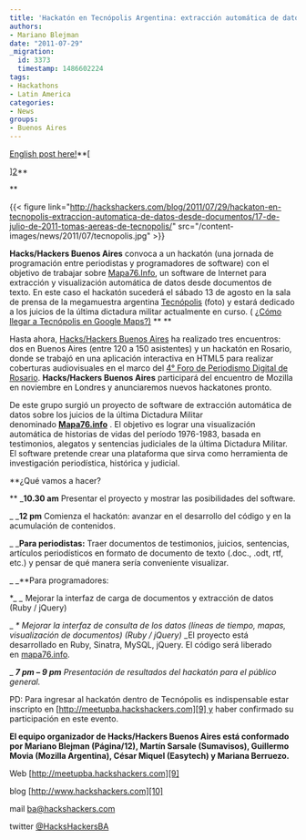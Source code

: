 ```yaml
---
title: 'Hackatón en Tecnópolis Argentina: extracción automática de datos desde documentos'
authors:
- Mariano Blejman
date: "2011-07-29"
_migration:
  id: 3373
  timestamp: 1486602224
tags:
- Hackathons
- Latin America
categories:
- News
groups:
- Buenos Aires
---
```


[English post here!][1]**[

][2]** 

**

{{< figure link="http://hackshackers.com/blog/2011/07/29/hackaton-en-tecnopolis-extraccion-automatica-de-datos-desde-documentos/17-de-julio-de-2011-tomas-aereas-de-tecnopolis/" src="/content-images/news/2011/07/tecnopolis.jpg" >}}</p> 

</strong>

**Hacks/Hackers Buenos Aires** convoca a un hackatón (una jornada de programación entre periodistas y programadores de software) con el objetivo de trabajar sobre [Mapa76.Info][3], un software de Internet para extracción y visualización automática de datos desde documentos de texto. En este caso el hackatón sucederá el sábado 13 de agosto en la sala de prensa de la megamuestra argentina [Tecnópolis][4] (foto) y estará dedicado a los juicios de la última dictadura militar actualmente en curso. ( [¿Cómo llegar a Tecnópolis en Google Maps?)][5] ** **

Hasta ahora, [Hacks/Hackers Buenos Aires][6] ha realizado tres encuentros: dos en Buenos Aires (entre 120 a 150 asistentes) y un hackatón en Rosario, donde se trabajó en una aplicación interactiva en HTML5 para realizar coberturas audiovisuales en el marco del [4° Foro de Periodismo Digital de Rosario][7]. **Hacks/Hackers Buenos Aires** participará del encuentro de Mozilla en noviembre en Londres y anunciaremos nuevos hackatones pronto.

De este grupo surgió un proyecto de software de extracción automática de datos sobre los juicios de la última Dictadura Militar denominado [**Mapa76.info**][8] . El objetivo es lograr una visualización automática de historias de vidas del período 1976-1983, basada en testimonios, alegatos y sentencias judiciales de la última Dictadura Militar. El software pretende crear una plataforma que sirva como herramienta de investigación periodística, histórica y judicial.

**¿Qué vamos a hacer?

** _**10.30 am** Presentar el proyecto y mostrar las posibilidades del software.

_ _**12 pm** Comienza el hackatón: avanzar en el desarrollo del código y en la acumulación de contenidos.

_ _**Para periodistas:** Traer documentos de testimonios, juicios, sentencias, artículos periodísticos en formato de documento de texto (.doc., .odt, rtf, etc.) y pensar de qué manera sería conveniente visualizar.

_ _**Para programadores:

**_ _* Mejorar la interfaz de carga de documentos y extracción de datos (Ruby / jQuery)

_ _* Mejorar la interfaz de consulta de los datos (líneas de tiempo, mapas, visualización de documentos) (Ruby / jQuery)_ _El proyecto está desarrollado en Ruby, Sinatra, MySQL, jQuery. El código será liberado en [mapa76.info][8].

_ _**7 pm &#8211; 9 pm** Presentación de resultados del hackatón para el público general._

PD: Para ingresar al hackatón dentro de Tecnópolis es indispensable estar inscripto en [http://meetupba.hackshackers.com][9] y haber confirmado su participación en este evento.

**El equipo organizador de Hacks/Hackers Buenos Aires está conformado por Mariano Blejman (Página/12), Martín Sarsale (Sumavisos), Guillermo Movia (Mozilla Argentina), César Miquel (Easytech) y Mariana Berruezo.**

Web [http://meetupba.hackshackers.com][9]

blog [http://www.hackshackers.com][10]

mail <ba@hackshackers.com>

twitter [@HacksHackersBA][11]

 [1]: http://wp.me/pO4rB-SP
 [2]: http://hackshackers.com/blog/2011/07/29/hackaton-en-tecnopolis-extraccion-automatica-de-datos-desde-documentos/17-de-julio-de-2011-tomas-aereas-de-tecnopolis/
 [3]: http://mapa76.info "Mapa76"
 [4]: http://www.tecnopolis.ar
 [5]: http://maps.google.com.ar/maps/ms?msid=208079921409686220118.0004a5e963b563ec8d89e&msa=0&ll=-34.539652,-58.50666&spn=0.057127,0.110035
 [6]: http://meetupba.hackshackers.com "Hacks/Hackers Buenos Aires"
 [7]: http://hackshackers.com/blog/2011/06/22/retencion-de-datos-en-demo-day-visualizacion-en-html5-en-hackaton/
 [8]: http://mapa76.info/
 [9]: http://meetupba.hackshackers.com/
 [10]: http://www.hackshackers.com/
 [11]: http://www.twitter.com/HacksHackersBA